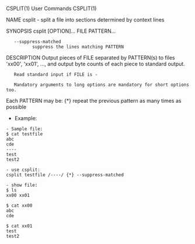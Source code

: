 CSPLIT(1)                                                                  User Commands                                                                 CSPLIT(1)

NAME
       csplit - split a file into sections determined by context lines

SYNOPSIS
       csplit [OPTION]... FILE PATTERN...

       --suppress-matched
              suppress the lines matching PATTERN

DESCRIPTION
       Output pieces of FILE separated by PATTERN(s) to files 'xx00', 'xx01', ..., and output byte counts of each piece to standard output.

       Read standard input if FILE is -

       Mandatory arguments to long options are mandatory for short options too.

   Each PATTERN may be:
       {*}    repeat the previous pattern as many times as possible


- Example:
```
- Sample file:
$ cat testfile
abc
cde
----
test
test2

- use csplit:
csplit testfile /----/ {*} --suppress-matched

- show file:
$ ls
xx00 xx01

$ cat xx00
abc
cde

$ cat xx01
test
test2
```
